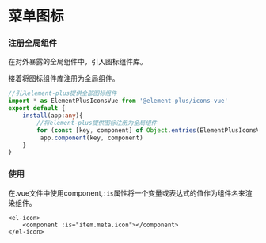 # 菜单图标



### 注册全局组件

在对外暴露的全局组件中，引入图标组件库。

接着将图标组件库注册为全局组件。

```ts
//引入element-plus提供全部图标组件
import * as ElementPlusIconsVue from '@element-plus/icons-vue'
export default {
	install(app:any){
        //将element-plus提供图标注册为全局组件
	    for (const [key, component] of Object.entries(ElementPlusIconsVue)) {
         app.component(key, component)
	}
}
```



### 使用

在.vue文件中使用component,`:is`属性将一个变量或表达式的值作为组件名来渲染组件。

```vue
<el-icon>
	<component :is="item.meta.icon"></component>
</el-icon>
```



